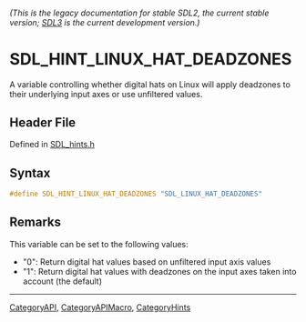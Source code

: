 ###### (This is the legacy documentation for stable SDL2, the current stable version; [SDL3](https://wiki.libsdl.org/SDL3/) is the current development version.)
# SDL_HINT_LINUX_HAT_DEADZONES

A variable controlling whether digital hats on Linux will apply deadzones to their underlying input axes or use unfiltered values.

## Header File

Defined in [SDL_hints.h](https://github.com/libsdl-org/SDL/blob/SDL2/include/SDL_hints.h)

## Syntax

```c
#define SDL_HINT_LINUX_HAT_DEADZONES "SDL_LINUX_HAT_DEADZONES"
```

## Remarks

This variable can be set to the following values:

- "0": Return digital hat values based on unfiltered input axis values
- "1": Return digital hat values with deadzones on the input axes taken
  into account (the default)

----
[CategoryAPI](CategoryAPI), [CategoryAPIMacro](CategoryAPIMacro), [CategoryHints](CategoryHints)

